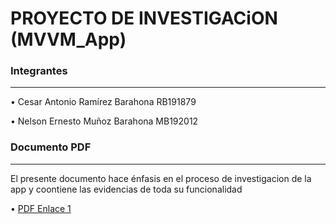# PROYECTO DE INVESTIGACiON (MVVM_App)

### Integrantes 
------------
• Cesar Antonio Ramírez Barahona   	RB191879 

• Nelson Ernesto Muñoz Barahona  MB192012

### Documento PDF 
------------
El presente documento hace énfasis en el proceso de investigacion de la app y coontiene las evidencias de toda su funcionalidad

• [PDF Enlace 1](https://github.com/CesarRamirez778/MVVM_App/blob/master/Documentos/TrabajoDeInvestigacion(MVVM).pdf)
